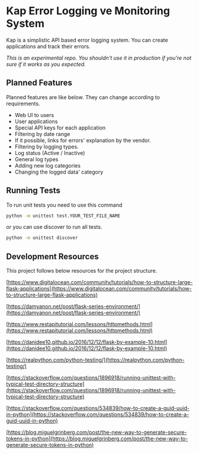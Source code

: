 # Kap Error Logging ve Monitoring System

Kap is a simplistic API based error logging system. You can create applications and track their errors. 

*This is an experimental repo. You shouldn't use it in production if you're not sure if it works as you expected.*

## Planned Features

Planned features are like below. They can change according to requirements.

 - Web UI to users
 - User applications
 - Special API keys for each application
 - Filtering by date range
 - If it possible, links for errors' explanation by the vendor.
 - Filtering by logging types.
 - Log status (Active / Inactive)
 - General log types
 - Adding new log categories
 - Changing the logged data' category


## Running Tests

To run unit tests you need to use this command

```bash
python -m unittest test.YOUR_TEST_FILE_NAME
```

or you can use discover to run all tests.

```bash
python -m unittest discover
```

## Development Resources

This project follows below resources for the project structure.

[https://www.digitalocean.com/community/tutorials/how-to-structure-large-flask-applications](https://www.digitalocean.com/community/tutorials/how-to-structure-large-flask-applications)

[https://damyanon.net/post/flask-series-environment/](https://damyanon.net/post/flask-series-environment/)

[https://www.restapitutorial.com/lessons/httpmethods.html](https://www.restapitutorial.com/lessons/httpmethods.html)

[https://danidee10.github.io/2016/12/12/flask-by-example-10.html](https://danidee10.github.io/2016/12/12/flask-by-example-10.html)

[https://realpython.com/python-testing/](https://realpython.com/python-testing/)

[https://stackoverflow.com/questions/1896918/running-unittest-with-typical-test-directory-structure](https://stackoverflow.com/questions/1896918/running-unittest-with-typical-test-directory-structure)

[https://stackoverflow.com/questions/534839/how-to-create-a-guid-uuid-in-python](https://stackoverflow.com/questions/534839/how-to-create-a-guid-uuid-in-python)

[https://blog.miguelgrinberg.com/post/the-new-way-to-generate-secure-tokens-in-python](https://blog.miguelgrinberg.com/post/the-new-way-to-generate-secure-tokens-in-python)